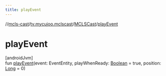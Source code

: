 ```yaml
---
title: playEvent
---
```

//[mcls-cast](../../../index.html)/[tv.mycujoo.mclscast](../index.html)/[MCLSCast](index.html)/[playEvent](play-event.html)



# playEvent



[androidJvm]\
fun [playEvent](play-event.html)(event: EventEntity, playWhenReady: [Boolean](https://kotlinlang.org/api/latest/jvm/stdlib/kotlin/-boolean/index.html) = true, position: [Long](https://kotlinlang.org/api/latest/jvm/stdlib/kotlin/-long/index.html) = 0)




